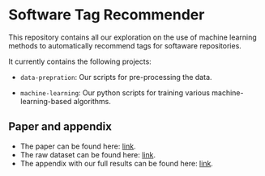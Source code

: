 # Software Tag Recommender
This repository contains all our exploration on the use of machine learning methods to automatically recommend tags for softaware repositories.

It currently contains the following projects:
<ul>
  <li><p><code>data-prepration</code>: Our scripts for pre-processing the data.</p></li>
  <li><p><code>machine-learning</code>: Our python scripts for training various machine-learning-based algorithms.</p></li>
</ul>

## Paper and appendix

<ul>
    <li>The paper can be found here: <a href="http://add_url">link</a>.</li>
    <li>The raw dataset can be found here: <a href="http://add_url">link</a>.</li>
    <li>The appendix with our full results can be found here: <a href="http://add_url">link</a>.</li>
</ul>
